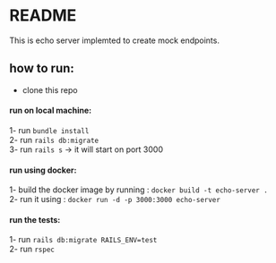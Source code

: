 # README
This is echo server implemted to create mock endpoints.

## how to run:
- clone this repo

#### run on local machine: 
1- run `bundle install`<br>
2- run `rails db:migrate`<br>
3- run `rails s` -> it will start on port 3000<br>

#### run using docker: 
1- build the docker image by running : `docker build -t echo-server .`<br>
2- run it using : `docker run -d -p 3000:3000 echo-server`<br>

#### run the tests:
1- run `rails db:migrate RAILS_ENV=test`<br>
2- run `rspec`<br>
